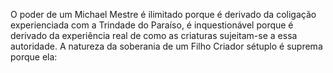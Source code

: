 ﻿O poder de um Michael Mestre é ilimitado porque é derivado da coligação experienciada com a Trindade do Paraíso, é inquestionável porque é derivado da experiência real de como as criaturas sujeitam-se a essa autoridade. A natureza da soberania de um Filho Criador sétuplo é suprema porque ela: